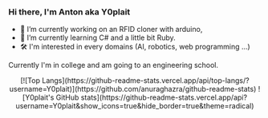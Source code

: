 ### Hi there, I'm Anton aka Y0plait

- 🔭 I’m currently working on an RFID cloner with arduino,
- 🌱 I’m currently learning C# and a little bit Ruby.
- 🛠  I'm interested in every domains (AI, robotics, web programming ...)

Currently I'm in college and am going to an engineering school.

<p align="center"> 
[![Top Langs](https://github-readme-stats.vercel.app/api/top-langs/?username=Y0plait)](https://github.com/anuraghazra/github-readme-stats)
![Y0plait's GitHub stats](https://github-readme-stats.vercel.app/api?username=Y0plait&show_icons=true&hide_border=true&theme=radical)

</p>
